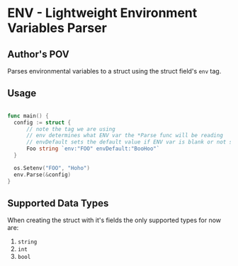 # ENV - Lightweight Environment Variables Parser

## Author's POV
Parses environmental variables to a struct using the struct field's `env` tag.

## Usage

```go

func main() {
  config := struct {
      // note the tag we are using
      // env determines what ENV var the *Parse func will be reading
      // envDefault sets the default value if ENV var is blank or not set
      Foo string `env:"FOO" envDefault:"BooHoo"`
  }

  os.Setenv("FOO", "Hoho")
  env.Parse(&config)
}

```

## Supported Data Types
When creating the struct with it's fields the only supported types for now
are:

1. `string`
2. `int`
3. `bool`
